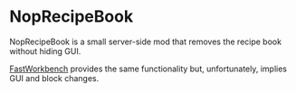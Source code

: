 # NopRecipeBook

NopRecipeBook is a small server-side mod that removes the recipe book without hiding GUI.

[FastWorkbench](https://beta.curseforge.com/minecraft/mc-mods/fastworkbench) provides the same functionality but, unfortunately, implies GUI and block changes.
